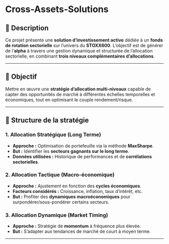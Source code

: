 # Cross-Assets-Solutions


## 📝 Description

Ce projet présente une **solution d’investissement active** dédiée à un **fonds de rotation sectorielle** sur l’univers du **STOXX600**. L’objectif est de générer de l’**alpha** à travers une gestion dynamique et structurée de l’allocation sectorielle, en combinant **trois niveaux complémentaires d’allocations**.

---

## 🎯 Objectif

Mettre en œuvre une **stratégie d’allocation multi-niveaux** capable de capter des opportunités de marché à différentes échelles temporelles et économiques, tout en optimisant le couple rendement/risque.

---

## 🧩 Structure de la stratégie

### 1. Allocation Stratégique (Long Terme)
- **Approche :** Optimisation de portefeuille via la méthode **MaxSharpe**.
- **But :** Identifier les **secteurs gagnants sur le long terme**.
- **Données utilisées :** Historique de performances et de **corrélations sectorielles**.

### 2. Allocation Tactique (Macro-économique)
- **Approche :** Ajustement en fonction des **cycles économiques**.
- **Facteurs considérés :** Croissance, inflation, taux d’intérêt, etc.
- **But :** Profiter des **dynamiques macroéconomiques** pour surpondérer/sous-pondérer certains secteurs.

### 3. Allocation Dynamique (Market Timing)
- **Approche :** Stratégie de **momentum** à fréquence plus élevée.
- **But :** S’adapter aux tendances de marché de court à moyen terme.

---

